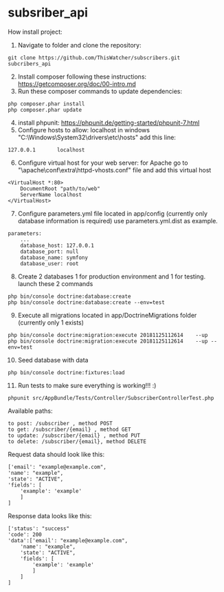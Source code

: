 subsriber_api
=============

How install project:
1) Navigate to folder and clone the repository:
```
git clone https://github.com/ThisWatcher/subscribers.git subcribers_api
```
2) Install composer following these instructions:
https://getcomposer.org/doc/00-intro.md
3) Run these composer commands to update dependencies:
```
php composer.phar install
php composer.phar update
```
4) install phpunit:
https://phpunit.de/getting-started/phpunit-7.html
5) Configure hosts to allow: localhost
in windows "C:\Windows\System32\drivers\etc\hosts" add this line:
```
127.0.0.1       localhost
```
6) Configure virtual host for your web server:
for Apache go to "\apache\conf\extra\httpd-vhosts.conf" file and add this virtual host
```
<VirtualHost *:80>
	DocumentRoot "path/to/web"
	ServerName localhost
</VirtualHost>
```
7) Configure parameters.yml file located in app/config (currently only database information is required)
  use parameters.yml.dist as example.
```
parameters:
    ...
    database_host: 127.0.0.1
    database_port: null
    database_name: symfony
    database_user: root
```
  
8) Create 2 databases 1 for production environment and 1 for testing. launch these 2 commands
```
php bin/console doctrine:database:create
php bin/console doctrine:database:create --env=test
```
9) Execute all migrations located in app/DoctrineMigrations folder (currently only 1 exists)
```
php bin/console doctrine:migration:execute 20181125112614    --up
php bin/console doctrine:migration:execute 20181125112614    --up --env=test
```
10) Seed database with data
```
php bin/console doctrine:fixtures:load
```
11) Run tests to make sure everything is working!!! :)
```
phpunit src/AppBundle/Tests/Controller/SubscriberControllerTest.php
```


Available paths:
```
to post: /subscriber , method POST
to get: /subscriber/{email} , method GET
to update: /subscriber/{email} , method PUT
to delete: /subscriber/{email}, method DELETE
```
Request data should look like this:
```
['email': "example@example.com",
'name': "example",
'state': "ACTIVE",
'fields': [
	'example': 'example'
	]
]
```
Response data looks like this:
```
['status': "success"
'code': 200
'data':['email': "example@example.com",
	'name': "example",
	'state': "ACTIVE",
	'fields': [
		'example': 'example'
		]
	] 
]

```

